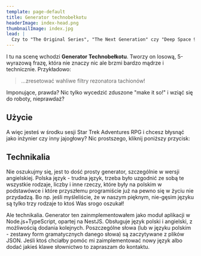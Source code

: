 ```yaml
---
template: page-default
title: Generator technobełkotu
headerImage: index-head.png
thumbnailImage: index.jpg
lead: |
  Czy to "The Original Series", "The Next Generation" czy "Deep Space 9", oglądając "Star Treka" regularnie widzimy czerwony alert, emocje sięgają zenitu, statek/stację czeka zagłada... gdy nagle Główny Inżynier unosi błyszczące oczy i znajduje rozwiązanie! "Musimy tylko..."
---
```


I tu na scenę wchodzi **Generator Technobełkotu**. Tworzy on losową, 5-wyrazową frazę, która nie znaczy nic ale brzmi bardzo mądrze i technicznie. Przykładowo:

> ...zresetować wahliwe filtry rezonatora tachionów!

Imponujące, prawda? Nic tylko wycedzić zduszone "make it so!" i wziąć się do roboty, nieprawdaż?

## Użycie

A więc jesteś w środku sesji Star Trek Adventures RPG i chcesz błysnąć jako inżynier czy inny jajogłowy? Nic prostszego, kliknij poniższy przycisk:


## Technikalia

Nie oszukujmy się, jest to dość prosty generator, szczególnie w wersji angielskiej. Polska język - trudna język, trzeba było uzgodnić ze sobą te wszystkie rodzaje, liczby i inne rzeczy, które były na polskim w podstawówce i które przyszłemu programiście już na pewno się w życiu nie przydadzą. Bo np. jeśli myśleliście, że w naszym pięknym, nie-gęsim języku są tylko trzy rodzaje to ktoś Was srogo oszukał!

Ale technikalia. Generator ten zainmplementowałem jako moduł aplikacji w Node.js+TypeScript, opartej na NestJS. Obsługuje język polski i angielski, z możliwością dodania kolejnych. Poszczególne słowa (lub w języku polskim - zestawy form gramatycznych danego słowa) są zaczytywane z plików JSON. Jeśli ktoś chciałby pomóc mi zaimplementować nowy język albo dodać jakieś klawe słownictwo to zapraszam do kontaktu.